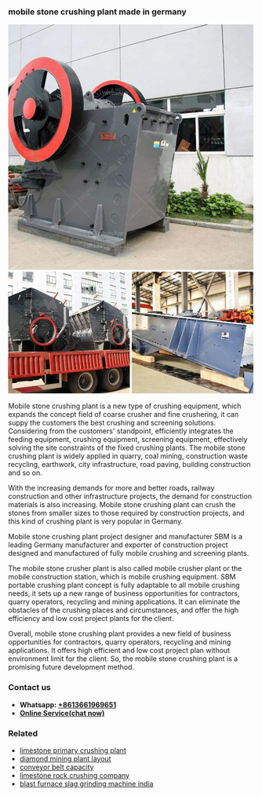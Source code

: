 <h3>mobile stone crushing plant made in germany</h3><img src='1708587128.jpg' alt=''><p>Mobile stone crushing plant is a new type of crushing equipment, which expands the concept field of coarse crusher and fine crushering, it can suppy the customers the best crushing and screening solutions. Considering from the customers' standpoint, efficiently integrates the feeding equipment, crushing equipment, screening equipment, effectively solving the site constraints of the fixed crushing plants. The mobile stone crushing plant is widely applied in quarry, coal mining, construction waste recycling, earthwork, city infrastructure, road paving, building construction and so on.</p><p>With the increasing demands for more and better roads, railway construction and other infrastructure projects, the demand for construction materials is also increasing. Mobile stone crushing plant can crush the stones from smaller sizes to those required by construction projects, and this kind of crushing plant is very popular in Germany.</p><p>Mobile stone crushing plant project designer and manufacturer SBM is a leading Germany manufacturer and exporter of construction project designed and manufactured of fully mobile crushing and screening plants.</p><p>The mobile stone crusher plant is also called mobile crusher plant or the mobile construction station, which is mobile crushing equipment. SBM portable crushing plant concept is fully adaptable to all mobile crushing needs, it sets up a new range of business opportunities for contractors, quarry operators, recycling and mining applications. It can eliminate the obstacles of the crushing places and circumstances, and offer the high efficiency and low cost project plants for the client.</p><p>Overall, mobile stone crushing plant provides a new field of business opportunities for contractors, quarry operators, recycling and mining applications. It offers high efficient and low cost project plan without environment limit for the client. So, the mobile stone crushing plant is a promising future development method.</p><h3>Contact us</h3><ul><li><strong>Whatsapp:&nbsp;<a href="https://wa.me/8613661969651">+8613661969651</a></strong></li><li><a href="https://swt.shibang-china.com/?git&amp;zhl&amp;mobile stone crushing plant made in germany"><strong>Online Service(chat now)</strong></a></li></ul><h3>Related</h3><ul><li><a href='limestone primary crushing plant.md'>limestone primary crushing plant</a></li><li><a href='diamond mining plant layout.md'>diamond mining plant layout</a></li><li><a href='conveyor belt capacity.md'>conveyor belt capacity</a></li><li><a href='limestone rock crushing company.md'>limestone rock crushing company</a></li><li><a href='blast furnace slag grinding machine india.md'>blast furnace slag grinding machine india</a></li></ul>